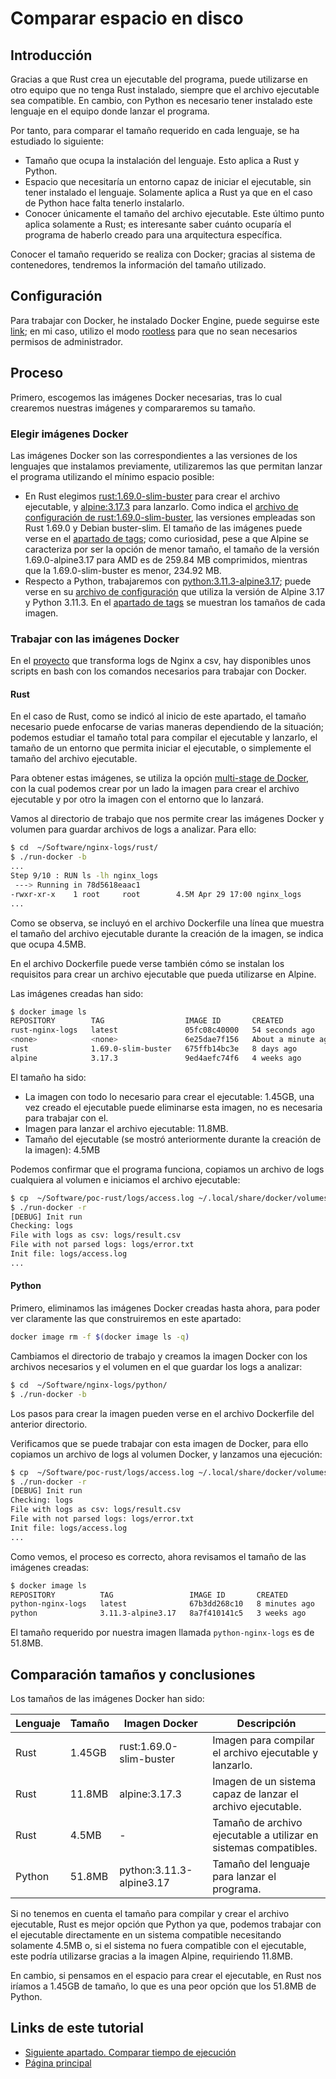 # Comparar espacio en disco

## Introducción

Gracias a que Rust crea un ejecutable del programa, puede utilizarse en otro equipo que no tenga Rust instalado, siempre que el archivo ejecutable sea compatible. En cambio, con Python es necesario tener instalado este lenguaje en el equipo donde lanzar el programa.

Por tanto, para comparar el tamaño requerido en cada lenguaje, se ha estudiado lo siguiente:

- Tamaño que ocupa la instalación del lenguaje. Esto aplica a Rust y Python.
- Espacio que necesitaría un entorno capaz de iniciar el ejecutable, sin tener instalado el lenguaje. Solamente aplica a Rust ya que en el caso de Python hace falta tenerlo instalarlo.
- Conocer únicamente el tamaño del archivo ejecutable. Este último punto aplica solamente a Rust; es interesante saber cuánto ocuparía el programa de haberlo creado para una arquitectura específica.

Conocer el tamaño requerido se realiza con Docker; gracias al sistema de contenedores, tendremos la información del tamaño utilizado.

## Configuración

Para trabajar con Docker, he instalado Docker Engine, puede seguirse este [link](https://docs.docker.com/engine/install/#other-linux-distros); en mi caso, utilizo el modo [rootless](https://docs.docker.com/engine/security/rootless/) para que no sean necesarios permisos de administrador.

## Proceso

Primero, escogemos las imágenes Docker necesarias, tras lo cual crearemos nuestras imágenes y compararemos su tamaño.

### Elegir imágenes Docker

Las imágenes Docker son las correspondientes a las versiones de los lenguajes que instalamos previamente, utilizaremos las que permitan lanzar el programa utilizando el mínimo espacio posible:

- En Rust elegimos [rust:1.69.0-slim-buster](https://hub.docker.com/_/rust) para crear el archivo ejecutable, y [alpine:3.17.3](https://hub.docker.com/_/alpine) para lanzarlo. Como indica el [archivo de configuración de rust:1.69.0-slim-buster](https://github.com/rust-lang/docker-rust/blob/35579d26bda862c00d127d63cee4ab9cd5d114c2/1.69.0/buster/slim/Dockerfile), las versiones empleadas son Rust 1.69.0 y Debian buster-slim. El tamaño de las imágenes puede verse en el [apartado de tags](https://hub.docker.com/_/rust/tags); como curiosidad, pese a que Alpine se caracteriza por ser la opción de menor tamaño, el tamaño de la versión 1.69.0-alpine3.17 para AMD es de 259.84 MB comprimidos, mientras que la 1.69.0-slim-buster es menor, 234.92 MB.
- Respecto a Python, trabajaremos con [python:3.11.3-alpine3.17](https://hub.docker.com/_/python); puede verse en su [archivo de configuración](https://github.com/docker-library/python/blob/2bcce464bea3a9c7449a2fe217bf4c24e38e0a47/3.11/alpine3.17/Dockerfile) que utiliza la versión de Alpine 3.17 y Python 3.11.3. En el [apartado de tags](https://hub.docker.com/_/python/tags) se muestran los tamaños de cada imagen.

### Trabajar con las imágenes Docker

En el [proyecto](https://github.com/carlosamolina/nginx-logs/tree/develop) que transforma logs de Nginx a csv, hay disponibles unos scripts en bash con los comandos necesarios para trabajar con Docker.

#### Rust

En el caso de Rust, como se indicó al inicio de este apartado, el tamaño necesario puede enfocarse de varias maneras dependiendo de la situación; podemos estudiar el tamaño total para compilar el ejecutable y lanzarlo, el tamaño de un entorno que permita iniciar el ejecutable, o simplemente el tamaño del archivo ejecutable.

Para obtener estas imágenes, se utiliza la opción [multi-stage de Docker](https://docs.docker.com/build/building/multi-stage/), con la cual podemos crear por un lado la imagen para crear el archivo ejecutable y por otro la imagen con el entorno que lo lanzará.

Vamos al directorio de trabajo que nos permite crear las imágenes Docker y volumen para guardar archivos de logs a analizar. Para ello:

```bash
$ cd  ~/Software/nginx-logs/rust/
$ ./run-docker -b
...
Step 9/10 : RUN ls -lh nginx_logs
 ---> Running in 78d5618eaac1
-rwxr-xr-x    1 root     root        4.5M Apr 29 17:00 nginx_logs
...
```

Como se observa, se incluyó en el archivo Dockerfile una línea que muestra el tamaño del archivo ejecutable durante la creación de la imagen, se indica que ocupa 4.5MB.

En el archivo Dockerfile puede verse también cómo se instalan los requisitos para crear un archivo ejecutable que pueda utilizarse en Alpine.

Las imágenes creadas han sido:

```bash
$ docker image ls
REPOSITORY        TAG                  IMAGE ID       CREATED              SIZE
rust-nginx-logs   latest               05fc08c40000   54 seconds ago       11.8MB
<none>            <none>               6e25dae7f156   About a minute ago   1.45GB
rust              1.69.0-slim-buster   675ffb14bc3e   8 days ago           735MB
alpine            3.17.3               9ed4aefc74f6   4 weeks ago          7.04MB
```

El tamaño ha sido:

- La imagen con todo lo necesario para crear el ejecutable: 1.45GB, una vez creado el ejecutable puede eliminarse esta imagen, no es necesaria para trabajar con el.
- Imagen para lanzar el archivo ejecutable: 11.8MB.
- Tamaño del ejecutable (se mostró anteriormente durante la creación de la imagen): 4.5MB

Podemos confirmar que el programa funciona, copiamos un archivo de logs cualquiera al volumen e iniciamos el archivo ejecutable:

```bash
$ cp  ~/Software/poc-rust/logs/access.log ~/.local/share/docker/volumes/nginx-logs-volume/_data/
$ ./run-docker -r
[DEBUG] Init run
Checking: logs
File with logs as csv: logs/result.csv
File with not parsed logs: logs/error.txt
Init file: logs/access.log
...
```

#### Python

Primero, eliminamos las imágenes Docker creadas hasta ahora, para poder ver claramente las que construiremos en este apartado:

```bash
docker image rm -f $(docker image ls -q)
```

Cambiamos el directorio de trabajo y creamos la imagen Docker con los archivos necesarios y el volumen en el que guardar los logs a analizar:

```bash
$ cd  ~/Software/nginx-logs/python/
$ ./run-docker -b
```

Los pasos para crear la imagen pueden verse en el archivo Dockerfile del anterior directorio.

Verificamos que se puede trabajar con esta imagen de Docker, para ello copiamos un archivo de logs al volumen Docker, y lanzamos una ejecución:

```bash
$ cp  ~/Software/poc-rust/logs/access.log ~/.local/share/docker/volumes/nginx-logs-volume/_data/
$ ./run-docker -r
[DEBUG] Init run
Checking: logs
File with logs as csv: logs/result.csv
File with not parsed logs: logs/error.txt
Init file: logs/access.log
...
```

Como vemos, el proceso es correcto, ahora revisamos el tamaño de las imágenes creadas:

```bash
$ docker image ls
REPOSITORY          TAG                 IMAGE ID       CREATED         SIZE
python-nginx-logs   latest              67b3dd268c10   8 minutes ago   51.8MB
python              3.11.3-alpine3.17   8a7f410141c5   3 weeks ago     51.8MB
```

El tamaño requerido por nuestra imagen llamada `python-nginx-logs` es de 51.8MB.

## Comparación tamaños y conclusiones

Los tamaños de las imágenes Docker han sido:

Lenguaje | Tamaño | Imagen Docker            | Descripción
---------|--------|--------------------------|----------------------------------------------------------------
Rust     | 1.45GB | rust:1.69.0-slim-buster  | Imagen para compilar el archivo ejecutable y lanzarlo.
Rust     | 11.8MB | alpine:3.17.3            | Imagen de un sistema capaz de lanzar el archivo ejecutable.
Rust     | 4.5MB  | -                        | Tamaño de archivo ejecutable a utilizar en sistemas compatibles.
Python   | 51.8MB | python:3.11.3-alpine3.17 | Tamaño del lenguaje para lanzar el programa.

Si no tenemos en cuenta el tamaño para compilar y crear el archivo ejecutable, Rust es mejor opción que Python ya que, podemos trabajar con el ejecutable directamente en un sistema compatible necesitando solamente 4.5MB o, si el sistema no fuera compatible con el ejecutable, este podría utilizarse gracias a la imagen Alpine, requiriendo 11.8MB.

En cambio, si pensamos en el espacio para crear el ejecutable, en Rust nos iríamos a 1.45GB de tamaño, lo que es una peor opción que los 51.8MB de Python.

## Links de este tutorial

- [Siguiente apartado. Comparar tiempo de ejecución](08-compare-execution-time.html)
- [Página principal](introduction.html)

